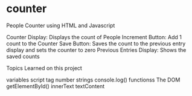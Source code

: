 # counter
People Counter using HTML and Javascript

Counter Display: Displays the count of People
Increment Button: Add 1 count to the Counter
Save Button: Saves the count to the previous entry display and sets the counter to zero
Previous Entries Display: Shows the saved counts

Topics Learned on this project

variables
script tag
number
strings
console.log()
functionss
The DOM
getElementById()
innerText
textContent
